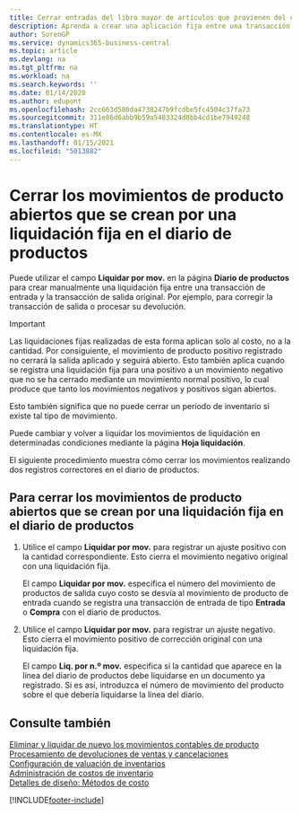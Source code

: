 ```yaml
---
title: Cerrar entradas del libro mayor de artículos que provienen del uso de una aplicación fija
description: Aprenda a crear una aplicación fija entre una transacción de entrada y la transacción de salida original en el diario de productos.
author: SorenGP
ms.service: dynamics365-business-central
ms.topic: article
ms.devlang: na
ms.tgt_pltfrm: na
ms.workload: na
ms.search.keywords: ''
ms.date: 01/14/2020
ms.author: edupont
ms.openlocfilehash: 2cc663d580da4738247b9fcdbe5fc4504c37fa73
ms.sourcegitcommit: 311e86d6abb9b59a5483324d8bb4cd1be7949248
ms.translationtype: HT
ms.contentlocale: es-MX
ms.lasthandoff: 01/15/2021
ms.locfileid: "5013882"
---
```

# <a name="close-open-item-ledger-entries-resulting-from-fixed-application-in-the-item-journal"></a>Cerrar los movimientos de producto abiertos que se crean por una liquidación fija en el diario de productos

Puede utilizar el campo **Liquidar por mov.** en la página **Diario de productos** para crear manualmente una liquidación fija entre una transacción de entrada y la transacción de salida original. Por ejemplo, para corregir la transacción de salida o procesar su devolución.  

> [!IMPORTANT]  
> Las liquidaciones fijas realizadas de esta forma aplican solo al costo, no a la cantidad. Por consiguiente, el movimiento de producto positivo registrado no cerrará la salida aplicado y seguirá abierto. Esto también aplica cuando se registra una liquidación fija para una positivo a un movimiento negativo que no se ha cerrado mediante un movimiento normal positivo, lo cual produce que tanto los movimientos negativos y positivos sigan abiertos.  
>
> Esto también significa que no puede cerrar un periodo de inventario si existe tal tipo de movimiento.  

Puede cambiar y volver a liquidar los movimientos de liquidación en determinadas condiciones mediante la página **Hoja liquidación**.  

El siguiente procedimiento muestra cómo cerrar los movimientos realizando dos registros correctores en el diario de productos.  

## <a name="to-close-open-item-ledger-entries-that-result-from-a-fixed-application-in-the-item-journal"></a>Para cerrar los movimientos de producto abiertos que se crean por una liquidación fija en el diario de productos  

1. Utilice el campo **Liquidar por mov.** para registrar un ajuste positivo con la cantidad correspondiente. Esto cierra el movimiento negativo original con una liquidación fija.  

    El campo **Liquidar por mov.** especifica el número del movimiento de productos de salida cuyo costo se desvía al movimiento de producto de entrada cuando se registra una transacción de entrada de tipo **Entrada** o **Compra** con el diario de productos.  
2. Utilice el campo **Liquidar por mov.** para registrar un ajuste negativo. Esto cierra el movimiento positivo de corrección original con una liquidación fija.  

    El campo **Liq. por n.º mov.** especifica si la cantidad que aparece en la línea del diario de productos debe liquidarse en un documento ya registrado. Si es así, introduzca el número de movimiento del producto sobre el que debería liquidarse la línea del diario.

## <a name="see-also"></a>Consulte también

[Eliminar y liquidar de nuevo los movimientos contables de producto](finance-how-to-remove-and-reapply-item-entries.md)  
[Procesamiento de devoluciones de ventas y cancelaciones](sales-how-process-sales-returns-cancellations.md)  
[Configuración de valuación de inventarios](finance-set-up-inventory-valuation-and-costing.md)  
[Administración de costos de inventario](finance-manage-inventory-costs.md)  
[Detalles de diseño: Métodos de costo](design-details-costing-methods.md)


[!INCLUDE[footer-include](includes/footer-banner.md)]